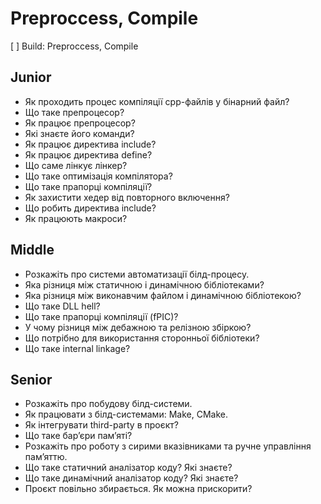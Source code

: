 # Preproccess, Compile

[ ] Build: Preproccess, Compile

## Junior

- Як проходить процес компіляції срр-файлів у бінарний файл?
- Що таке препроцесор?
- Як працює препроцесор?
- Які знаєте його команди?
- Як працює директива include?
- Як працює директива define?
- Що саме лінкує лінкер?
- Що таке оптимізація компілятора?
- Що таке прапорці компіляції?
- Як захистити хедер від повторного включення?
- Що робить директива include?
- Як працюють макроси?

## Middle

- Розкажіть про системи автоматизації білд-процесу.
- Яка різниця між статичною і динамічною бібліотеками?
- Яка різниця між виконавчим файлом і динамічною бібліотекою?
- Що таке DLL hell?
- Що таке прапорці компіляції (fPIC)?
- У чому різниця між дебажною та релізною збіркою?
- Що потрібно для використання сторонньої бібліотеки?
- Що таке internal linkage?

## Senior

- Розкажіть про побудову білд-системи.
- Як працювати з білд-системами: Make, CMake.
- Як інтегрувати third-party в проєкт?
- Що таке бар’єри пам’яті?
- Розкажіть про роботу з сирими вказівниками та ручне управління пам’яттю.
- Що таке статичний аналізатор коду? Які знаєте?
- Що таке динамічний аналізатор коду? Які знаєте?
- Проєкт повільно збирається.  Як можна прискорити?
